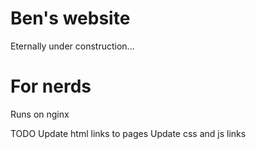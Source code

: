# Ben's website
Eternally under construction...

# For nerds
Runs on nginx

TODO
Update html links to pages
Update css and js links